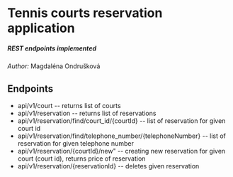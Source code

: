 # Tennis courts reservation application 
#####  REST endpoints implemented 

*Author:* Magdaléna Ondrušková

## Endpoints 

- api/v1/court -- returns list of courts 
- api/v1/reservation -- returns list of reservations 
- api/v1/reservation/find/court_id/{courtId} -- list of reservation for given court id 
- api/v1/reservation/find/telephone_number/{telephoneNumber} -- list of reservation for given telephone number 
- api/v1/reservation/{courtId}/new" -- creating new reservation for given court (court id), returns price of reservation 
- api/v1/reservation/{reservationId} -- deletes given reservation 
